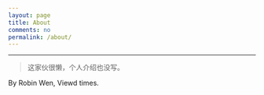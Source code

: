 ```yaml
---
layout: page
title: About
comments: no
permalink: /about/
---
```


***

> 这家伙很懒，个人介绍也没写。

<p class="post-meta">
   <span id="busuanzi_container_page_pv">
      By Robin Wen, Viewd <span id="busuanzi_value_page_pv"></span> times.
   </span>
</p>
